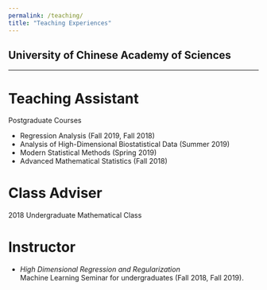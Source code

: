 ```yaml
---
permalink: /teaching/
title: "Teaching Experiences"
---
```


## University of Chinese Academy of Sciences
- - -
# Teaching Assistant
  Postgraduate Courses     
- Regression Analysis (Fall 2019, Fall 2018)
- Analysis of High-Dimensional Biostatistical Data (Summer 2019) 
- Modern Statistical Methods (Spring 2019)  
- Advanced Mathematical Statistics (Fall 2018)

# Class Adviser
2018 Undergraduate Mathematical Class

# Instructor
- *High Dimensional Regression and Regularization*  
Machine Learning Seminar for undergraduates (Fall 2018, Fall 2019).  




